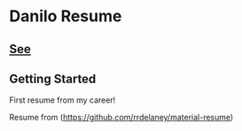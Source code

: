 # Danilo Resume

## [See](https://daniloab.github.io/)

## Getting Started

First resume from my career! 

Resume from (https://github.com/rrdelaney/material-resume)